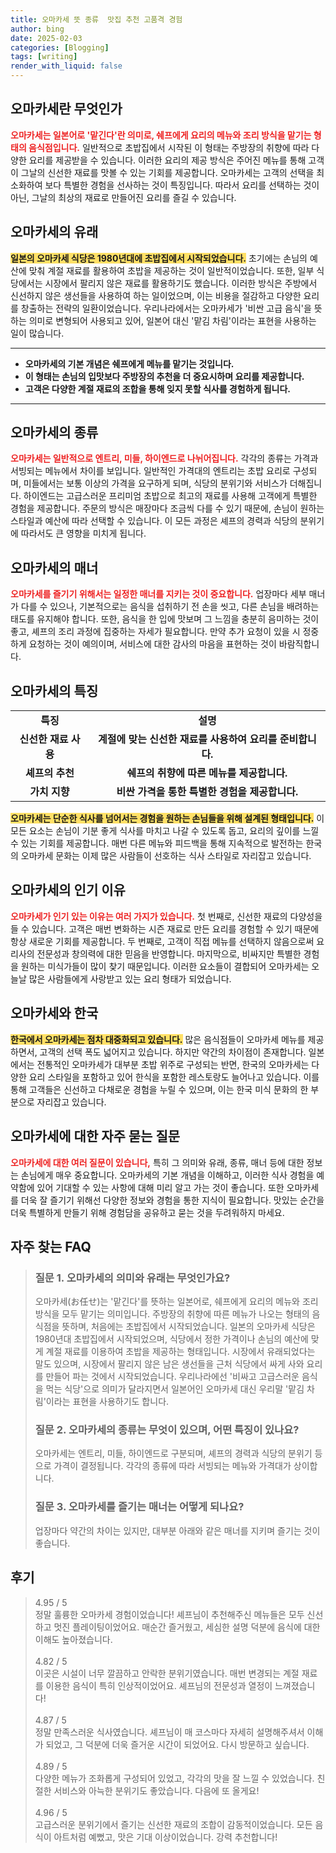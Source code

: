 ```yaml
---
title: 오마카세 뜻 종류  맛집 추천 고품격 경험
author: bing
date: 2025-02-03
categories: [Blogging]
tags: [writing]
render_with_liquid: false
---
```



<h2 id='오마카세란 무엇인가'>오마카세란 무엇인가</h2>

<p><b><span style="color: #ee2323;">오마카세는 일본어로 '맡긴다'란 의미로, 쉐프에게 요리의 메뉴와 조리 방식을 맡기는 형태의 음식점입니다.</span></b> 일반적으로 초밥집에서 시작된 이 형태는 주방장의 취향에 따라 다양한 요리를 제공받을 수 있습니다. 이러한 요리의 제공 방식은 주어진 메뉴를 통해 고객이 그날의 신선한 재료를 맛볼 수 있는 기회를 제공합니다. 오마카세는 고객의 선택을 최소화하여 보다 특별한 경험을 선사하는 것이 특징입니다. 따라서 요리를 선택하는 것이 아닌, 그날의 최상의 재료로 만들어진 요리를 즐길 수 있습니다.</p>

<h2 id='오마카세의 유래'>오마카세의 유래</h2>

<p><b><span style="background-color: #ffe066;">일본의 오마카세 식당은 1980년대에 초밥집에서 시작되었습니다.</span></b> 초기에는 손님의 예산에 맞춰 계절 재료를 활용하여 초밥을 제공하는 것이 일반적이었습니다. 또한, 일부 식당에서는 시장에서 팔리지 않은 재료를 활용하기도 했습니다. 이러한 방식은 주방에서 신선하지 않은 생선들을 사용하여 하는 일이었으며, 이는 비용을 절감하고 다양한 요리를 창출하는 전략의 일환이었습니다. 우리나라에서는 오마카세가 '비싼 고급 음식'을 뜻하는 의미로 변형되어 사용되고 있어, 일본어 대신 '맡김 차림'이라는 표현을 사용하는 일이 많습니다.</p>

<hr />

<ul>
    <li><b>오마카세의 기본 개념은 쉐프에게 메뉴를 맡기는 것입니다.</b></li>
    <li><b>이 형태는 손님의 입맛보다 주방장의 추천을 더 중요시하며 요리를 제공합니다.</b></li>
    <li><b>고객은 다양한 계절 재료의 조합을 통해 잊지 못할 식사를 경험하게 됩니다.</b></li>
</ul>

<hr />

<h2 id='오마카세의 종류'>오마카세의 종류</h2>

<p><b><span style="color: #ee2323;">오마카세는 일반적으로 엔트리, 미들, 하이엔드로 나뉘어집니다.</span></b> 각각의 종류는 가격과 서빙되는 메뉴에서 차이를 보입니다. 일반적인 가격대의 엔트리는 초밥 요리로 구성되며, 미들에서는 보통 이상의 가격을 요구하게 되며, 식당의 분위기와 서비스가 더해집니다. 하이엔드는 고급스러운 프리미엄 초밥으로 최고의 재료를 사용해 고객에게 특별한 경험을 제공합니다. 주문의 방식은 매장마다 조금씩 다를 수 있기 때문에, 손님이 원하는 스타일과 예산에 따라 선택할 수 있습니다. 이 모든 과정은 셰프의 경력과 식당의 분위기에 따라서도 큰 영향을 미치게 됩니다.</p>

<h2 id='오마카세의 매너'>오마카세의 매너</h2>

<p><b><span style="color: #ee2323;">오마카세를 즐기기 위해서는 일정한 매너를 지키는 것이 중요합니다.</span></b> 업장마다 세부 매너가 다를 수 있으나, 기본적으로는 음식을 섭취하기 전 손을 씻고, 다른 손님을 배려하는 태도를 유지해야 합니다. 또한, 음식을 한 입에 맛보며 그 느낌을 충분히 음미하는 것이 좋고, 셰프의 조리 과정에 집중하는 자세가 필요합니다. 만약 추가 요청이 있을 시 정중하게 요청하는 것이 예의이며, 서비스에 대한 감사의 마음을 표현하는 것이 바람직합니다.</p>

<h2 id='오마카세의 특징'>오마카세의 특징</h2>

<table>
    <tr>
        <td style="text-align: center; height: 17px;"><b>특징</b></td>
        <td style="text-align: center; height: 17px;"><b>설명</b></td>
    </tr>
    <tr>
        <td style="text-align: center; height: 17px;"><b>신선한 재료 사용</b></td>
        <td style="text-align: center; height: 17px;"><b>계절에 맞는 신선한 재료를 사용하여 요리를 준비합니다.</b></td>
    </tr>
    <tr>
        <td style="text-align: center; height: 17px;"><b>셰프의 추천</b></td>
        <td style="text-align: center; height: 17px;"><b>쉐프의 취향에 따른 메뉴를 제공합니다.</b></td>
    </tr>
    <tr>
        <td style="text-align: center; height: 17px;"><b>가치 지향</b></td>
        <td style="text-align: center; height: 17px;"><b>비싼 가격을 통한 특별한 경험을 제공합니다.</b></td>
    </tr>
</table>

<p><b><span style="background-color: #ffe066;">오마카세는 단순한 식사를 넘어서는 경험을 원하는 손님들을 위해 설계된 형태입니다.</span></b> 이 모든 요소는 손님이 기분 좋게 식사를 마치고 나갈 수 있도록 돕고, 요리의 깊이를 느낄 수 있는 기회를 제공합니다. 매번 다른 메뉴와 피드백을 통해 지속적으로 발전하는 한국의 오마카세 문화는 이제 많은 사람들이 선호하는 식사 스타일로 자리잡고 있습니다.</p>

<h2 id='오마카세의 인기 이유'>오마카세의 인기 이유</h2>

<p><b><span style="color: #ee2323;">오마카세가 인기 있는 이유는 여러 가지가 있습니다.</span></b> 첫 번째로, 신선한 재료의 다양성을 들 수 있습니다. 고객은 매번 변화하는 시즌 재료로 만든 요리를 경험할 수 있기 때문에 항상 새로운 기회를 제공합니다. 두 번째로, 고객이 직접 메뉴를 선택하지 않음으로써 요리사의 전문성과 창의력에 대한 믿음을 반영합니다. 마지막으로, 비싸지만 특별한 경험을 원하는 미식가들이 많이 찾기 때문입니다. 이러한 요소들이 결합되어 오마카세는 오늘날 많은 사람들에게 사랑받고 있는 요리 형태가 되었습니다.</p>

<h2 id='오마카세와 한국'>오마카세와 한국</h2>

<p><b><span style="background-color: #ffe066;">한국에서 오마카세는 점차 대중화되고 있습니다.</span></b> 많은 음식점들이 오마카세 메뉴를 제공하면서, 고객의 선택 폭도 넓어지고 있습니다. 하지만 약간의 차이점이 존재합니다. 일본에서는 전통적인 오마카세가 대부분 초밥 위주로 구성되는 반면, 한국의 오마카세는 다양한 요리 스타일을 포함하고 있어 한식을 포함한 레스토랑도 늘어나고 있습니다. 이를 통해 고객들은 신선하고 다채로운 경험을 누릴 수 있으며, 이는 한국 미식 문화의 한 부분으로 자리잡고 있습니다.</p>

<h2 id='오마카세에 대한 자주 묻는 질문'>오마카세에 대한 자주 묻는 질문</h2>

<p><b><span style="color: #ee2323;">오마카세에 대한 여러 질문이 있습니다,</span></b> 특히 그 의미와 유래, 종류, 매너 등에 대한 정보는 손님에게 매우 중요합니다. 오마카세의 기본 개념을 이해하고, 이러한 식사 경험을 예약함에 있어 기대할 수 있는 사항에 대해 미리 알고 가는 것이 좋습니다. 또한 오마카세를 더욱 잘 즐기기 위해선 다양한 정보와 경험을 통한 지식이 필요합니다. 맛있는 순간을 더욱 특별하게 만들기 위해 경험담을 공유하고 묻는 것을 두려워하지 마세요.</p>


<h2 id='자주_찾는_FAQ'>자주 찾는 FAQ</h2>
<div itemscope="" itemtype="https://schema.org/FAQPage"> 
<blockquote> 
<div itemscope="" itemprop="mainEntity" itemtype="https://schema.org/Question"> 
<h3 itemprop="name">질문 1. 오마카세의 의미와 유래는 무엇인가요?</h3> 
<div itemscope="" itemprop="acceptedAnswer" itemtype="https://schema.org/Answer"> 
<span itemprop="text"> 
<p>오마카세(お任せ)는 '맡긴다'를 뜻하는 일본어로, 쉐프에게 요리의 메뉴와 조리방식을 모두 맡기는 의미입니다. 주방장의 취향에 따른 메뉴가 나오는 형태의 음식점을 뜻하며, 처음에는 초밥집에서 시작되었습니다. 일본의 오마카세 식당은 1980년대 초밥집에서 시작되었으며, 식당에서 정한 가격이나 손님의 예산에 맞게 계절 재료를 이용하여 초밥을 제공하는 형태입니다. 시장에서 유래되었다는 말도 있으며, 시장에서 팔리지 않은 남은 생선들을 근처 식당에서 싸게 사와 요리를 만들어 파는 것에서 시작되었습니다. 우리나라에선 '비싸고 고급스러운 음식을 먹는 식당'으로 의미가 달라지면서 일본어인 오마카세 대신 우리말 '맡김 차림'이라는 표현을 사용하기도 합니다.</p> 
</span> 
</div> 
</div> 

<div itemscope="" itemprop="mainEntity" itemtype="https://schema.org/Question"> 
<h3 itemprop="name">질문 2. 오마카세의 종류는 무엇이 있으며, 어떤 특징이 있나요?</h3> 
<div itemscope="" itemprop="acceptedAnswer" itemtype="https://schema.org/Answer"> 
<span itemprop="text"> 
<p>오마카세는 엔트리, 미들, 하이엔드로 구분되며, 셰프의 경력과 식당의 분위기 등으로 가격이 결정됩니다. 각각의 종류에 따라 서빙되는 메뉴와 가격대가 상이합니다.</p> 
</span> 
</div> 
</div> 

<div itemscope="" itemprop="mainEntity" itemtype="https://schema.org/Question"> 
<h3 itemprop="name">질문 3. 오마카세를 즐기는 매너는 어떻게 되나요?</h3> 
<div itemscope="" itemprop="acceptedAnswer" itemtype="https://schema.org/Answer"> 
<span itemprop="text"> 
<p>업장마다 약간의 차이는 있지만, 대부분 아래와 같은 매너를 지키며 즐기는 것이 좋습니다.</p> 
</span> 
</div> 
</div> 
</blockquote> 
</div>
<h2 id='후기'>후기</h2>
<div itemscope itemtype="https://schema.org/Product">
  <blockquote>
  <div itemprop="review" itemscope itemtype="https://schema.org/Review">
      <div itemprop="reviewRating" itemscope itemtype="https://schema.org/Rating"> <span itemprop="ratingValue">4.95</span> / <span itemprop="bestRating">5</span> </div>
      <span itemprop="reviewBody">정말 훌륭한 오마카세 경험이었습니다! 셰프님이 추천해주신 메뉴들은 모두 신선하고 멋진 플레이팅이었어요. 매순간 즐거웠고, 세심한 설명 덕분에 음식에 대한 이해도 높아졌습니다.</span>
  </div>
  <br>
  <div itemprop="review" itemscope itemtype="https://schema.org/Review">
      <div itemprop="reviewRating" itemscope itemtype="https://schema.org/Rating"> <span itemprop="ratingValue">4.82</span> / <span itemprop="bestRating">5</span> </div>
      <span itemprop="reviewBody">이곳은 시설이 너무 깔끔하고 안락한 분위기였습니다. 매번 변경되는 계절 재료를 이용한 음식이 특히 인상적이었어요. 셰프님의 전문성과 열정이 느껴졌습니다!</span>
  </div>
  <br>
  <div itemprop="review" itemscope itemtype="https://schema.org/Review">
      <div itemprop="reviewRating" itemscope itemtype="https://schema.org/Rating"> <span itemprop="ratingValue">4.87</span> / <span itemprop="bestRating">5</span> </div>
      <span itemprop="reviewBody">정말 만족스러운 식사였습니다. 셰프님이 매 코스마다 자세히 설명해주셔서 이해가 되었고, 그 덕분에 더욱 즐거운 시간이 되었어요. 다시 방문하고 싶습니다.</span>
  </div>
  <br>
  <div itemprop="review" itemscope itemtype="https://schema.org/Review">
      <div itemprop="reviewRating" itemscope itemtype="https://schema.org/Rating"> <span itemprop="ratingValue">4.89</span> / <span itemprop="bestRating">5</span> </div>
      <span itemprop="reviewBody">다양한 메뉴가 조화롭게 구성되어 있었고, 각각의 맛을 잘 느낄 수 있었습니다. 친절한 서비스와 아늑한 분위기도 좋았습니다. 다음에 또 올게요!</span>
  </div>
  <br>
  <div itemprop="review" itemscope itemtype="https://schema.org/Review">
      <div itemprop="reviewRating" itemscope itemtype="https://schema.org/Rating"> <span itemprop="ratingValue">4.96</span> / <span itemprop="bestRating">5</span> </div>
      <span itemprop="reviewBody">고급스러운 분위기에서 즐기는 신선한 재료의 조합이 감동적이었습니다. 모든 음식이 아트처럼 예뻤고, 맛은 기대 이상이었습니다. 강력 추천합니다!</span>
  </div>
  </blockquote>
</div>
